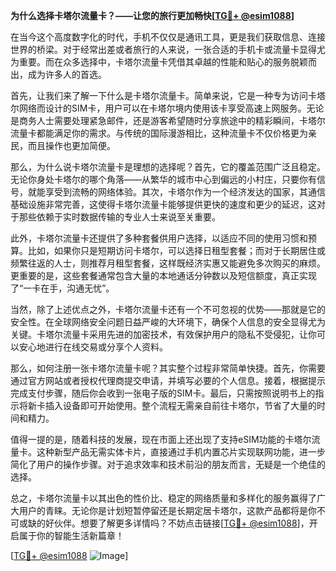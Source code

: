 **为什么选择卡塔尔流量卡？——让您的旅行更加畅快[[TG💪+ @esim1088](https://t.me/s/esim1088)]**

在当今这个高度数字化的时代，手机不仅仅是通讯工具，更是我们获取信息、连接世界的桥梁。对于经常出差或者旅行的人来说，一张合适的手机卡或流量卡显得尤为重要。而在众多选择中，卡塔尔流量卡凭借其卓越的性能和贴心的服务脱颖而出，成为许多人的首选。

首先，让我们来了解一下什么是卡塔尔流量卡。简单来说，它是一种专为访问卡塔尔网络而设计的SIM卡，用户可以在卡塔尔境内使用该卡享受高速上网服务。无论是商务人士需要处理紧急邮件，还是游客希望随时分享旅途中的精彩瞬间，卡塔尔流量卡都能满足你的需求。与传统的国际漫游相比，这种流量卡不仅价格更为亲民，而且操作也更加简便。

那么，为什么说卡塔尔流量卡是理想的选择呢？首先，它的覆盖范围广泛且稳定。无论你身处卡塔尔的哪个角落——从繁华的城市中心到偏远的小村庄，只要你有信号，就能享受到流畅的网络体验。其次，卡塔尔作为一个经济发达的国家，其通信基础设施非常完善，这使得卡塔尔流量卡能够提供更快的速度和更少的延迟，这对于那些依赖于实时数据传输的专业人士来说至关重要。

此外，卡塔尔流量卡还提供了多种套餐供用户选择，以适应不同的使用习惯和预算。比如，如果你只是短期访问卡塔尔，可以选择日租型套餐；而对于长期居住或频繁往返的人士，则推荐月租型套餐，这样既经济实惠又能避免多次购买的麻烦。更重要的是，这些套餐通常包含大量的本地通话分钟数以及短信额度，真正实现了“一卡在手，沟通无忧”。

当然，除了上述优点之外，卡塔尔流量卡还有一个不可忽视的优势——那就是它的安全性。在全球网络安全问题日益严峻的大环境下，确保个人信息的安全显得尤为关键。卡塔尔流量卡采用先进的加密技术，有效保护用户的隐私不受侵犯，让你可以安心地进行在线交易或分享个人资料。

那么，如何注册一张卡塔尔流量卡呢？其实整个过程非常简单快捷。首先，你需要通过官方网站或者授权代理商提交申请，并填写必要的个人信息。接着，根据提示完成支付步骤，随后你会收到一张电子版的SIM卡。最后，只需按照说明书上的指示将新卡插入设备即可开始使用。整个流程无需亲自前往卡塔尔，节省了大量的时间和精力。

值得一提的是，随着科技的发展，现在市面上还出现了支持eSIM功能的卡塔尔流量卡。这种新型产品无需实体卡片，直接通过手机内置芯片实现联网功能，进一步简化了用户的操作步骤。对于追求效率和技术前沿的朋友而言，无疑是一个绝佳的选择。

总之，卡塔尔流量卡以其出色的性价比、稳定的网络质量和多样化的服务赢得了广大用户的青睐。无论你是计划短暂停留还是长期定居卡塔尔，这款产品都将是你不可或缺的好伙伴。想要了解更多详情吗？不妨点击链接[[TG💪+ @esim1088](https://t.me/s/esim1088)]，开启属于你的智能生活新篇章！

[[TG💪+ @esim1088](https://t.me/s/esim1088) ![Image](https://i.postimg.cc/4NQfJmqS/Snipaste-2025-05-13-00-14-12.png)]